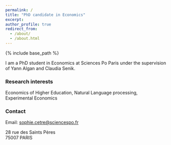 ```yaml
---
permalink: /
title: "PhD candidate in Economics" 
excerpt: 
author_profile: true
redirect_from: 
  - /about/
  - /about.html
---
```


{% include base_path %}

I am a PhD student in Economics at Sciences Po Paris under the supervision of Yann Algan and Claudia Senik. 

### Research interests
Economics of Higher Education, Natural Language processing, Experimental Economics

### Contact
Email: sophie.cetre@sciencespo.fr

28 rue des Saints Pères   
75007 PARIS

